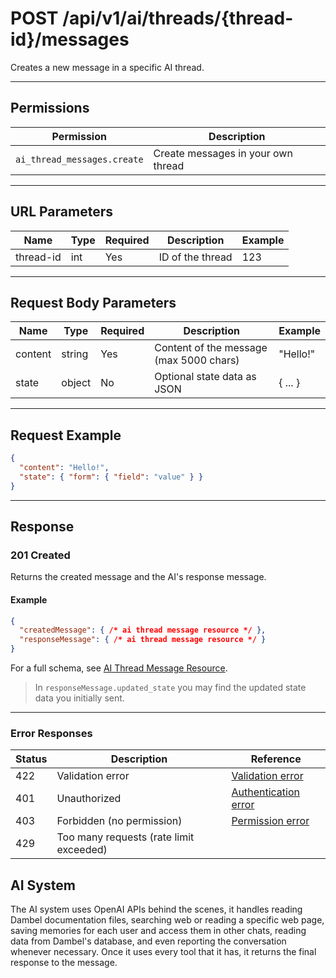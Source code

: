 # POST /api/v1/ai/threads/{thread-id}/messages

Creates a new message in a specific AI thread.


---

## Permissions
| Permission                  | Description                |
|-----------------------------|---------------------------|
| `ai_thread_messages.create` | Create messages in your own thread |

---

## URL Parameters
| Name       | Type | Required | Description                | Example |
|------------|------|----------|----------------------------|---------|
| thread-id  | int  | Yes      | ID of the thread           | 123     |

---

## Request Body Parameters
| Name    | Type   | Required | Description                | Example         |
|---------|--------|----------|----------------------------|-----------------|
| content | string | Yes      | Content of the message (max 5000 chars) | "Hello!" |
| state   | object | No       | Optional state data as JSON | { ... }         |

---

## Request Example
```json
{
  "content": "Hello!",
  "state": { "form": { "field": "value" } }
}
```

---

## Response

### 201 Created
Returns the created message and the AI's response message.

#### Example
```json
{
  "createdMessage": { /* ai thread message resource */ },
  "responseMessage": { /* ai thread message resource */ }
}
```

For a full schema, see [AI Thread Message Resource](ai_thread_message_resource.md).

> In `responseMessage.updated_state` you may find the updated state data you initially sent.

---

### Error Responses
| Status | Description                | Reference                                      |
|--------|----------------------------|------------------------------------------------|
| 422    | Validation error           | [Validation error](../../../_globals/validation-errors.md) |
| 401    | Unauthorized               | [Authentication error](../../../_globals/authentication-errors.md) |
| 403    | Forbidden (no permission)  | [Permission error](../../../_globals/permission-errors.md) |
| 429    | Too many requests (rate limit exceeded) |  |

## AI System
The AI system uses OpenAI APIs behind the scenes, it handles reading Dambel documentation files, searching web or reading a specific web page, saving memories for each user and access them in other chats, reading data from Dambel's database, and even reporting the conversation whenever necessary. Once it uses every tool that it has, it returns the final response to the message.
